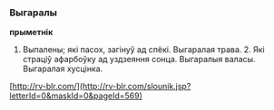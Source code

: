### Выгаралы
**прыметнік**

1. Выпалены; які пасох, загінуў ад спёкі. Выгаралая трава. 2. Які страціў афарбоўку ад уздзеяння сонца. Выгаралыя валасы. Выгаралая хусцінка.

<a rel="author">[http://rv-blr.com/](http://rv-blr.com/slounik.jsp?letterId=0&maskId=0&pageId=569)</a>
